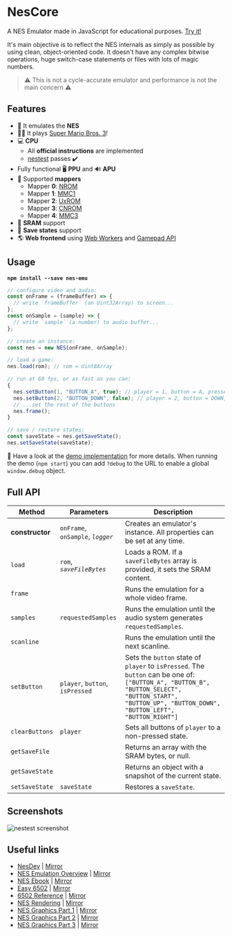 # NesCore

A NES Emulator made in JavaScript for educational purposes. [Try it!](https://rodri042.github.io/nescore/)

It's main objective is to reflect the NES internals as simply as possible by using clean, object-oriented code. It doesn't have any complex bitwise operations, huge switch-case statements or files with lots of magic numbers.

> ⚠️ This is not a cycle-accurate emulator and performance is not the main concern ⚠️

## Features

- 👾 It emulates the **NES**
- 👨‍🔧 It plays [Super Mario Bros. 3](https://en.wikipedia.org/wiki/Super_Mario_Bros._3)!
- 💻 **CPU**
  - All **official instructions** are implemented
  - [nestest](https://raw.githubusercontent.com/rodri042/nescore/master/public/testroms/nestest.txt) passes ✔️
- Fully functional 🖥️ **PPU** and 🔊 **APU**
- 🔌 Supported **mappers**
  - Mapper **0**: [NROM](https://www.nesdev.org/wiki/NROM)
  - Mapper **1**: [MMC1](https://www.nesdev.org/wiki/MMC1)
  - Mapper **2**: [UxROM](https://www.nesdev.org/wiki/UxROM)
  - Mapper **3**: [CNROM](https://www.nesdev.org/wiki/INES_Mapper_003)
  - Mapper **4**: [MMC3](https://www.nesdev.org/wiki/MMC3)
- 🐏 **SRAM** support
- 💾 **Save states** support
- 🌎 **Web frontend** using [Web Workers](https://www.w3.org/TR/2021/NOTE-workers-20210128/) and [Gamepad API](https://www.w3.org/TR/gamepad/)

## Usage

**`npm install --save nes-emu`**

```js
// configure video and audio:
const onFrame = (frameBuffer) => {
  // write `frameBuffer` (an Uint32Array) to screen...
};
const onSample = (sample) => {
  // write `sample` (a number) to audio buffer...
};

// create an instance:
const nes = new NES(onFrame, onSample);

// load a game:
nes.load(rom); // rom = Uint8Array

// run at 60 fps, or as fast as you can:
{
  nes.setButton(1, "BUTTON_A", true); // player = 1, button = A, pressed = true
  nes.setButton(2, "BUTTON_DOWN", false); // player = 2, button = DOWN, pressed = false
  // ...set the rest of the buttons
  nes.frame();
}

// save / restore states:
const saveState = nes.getSaveState();
nes.setSaveState(saveState);
```

👀 Have a look at the [demo implementation](https://github.com/rodri042/nescore/tree/master/src/gui) for more details. When running the demo (`npm start`) you can add `?debug` to the URL to enable a global `window.debug` object.

## Full API

| Method          | Parameters                                        | Description                                                                                                                                                                                            |
| --------------- | ------------------------------------------------- | ------------------------------------------------------------------------------------------------------------------------------------------------------------------------------------------------------ |
| **constructor** | `onFrame`, `onSample`, _`logger`_ | Creates an emulator's instance. All properties can be set at any time.                                                                                         |
| `load`          | `rom`, _`saveFileBytes`_                          | Loads a ROM. If a `saveFileBytes` array is provided, it sets the SRAM content.                                                                                                                         |
| `frame`         |                                                   | Runs the emulation for a whole video frame.                                                                                                                                                            |
| `samples`       | `requestedSamples`                                | Runs the emulation until the audio system generates `requestedSamples`.                                                                                                                                |
| `scanline`      |                                                   | Runs the emulation until the next scanline.                                                                                                                                                            |
| `setButton`     | `player`, `button`, `isPressed`                   | Sets the `button` state of `player` to `isPressed`. The `button` can be one of: `["BUTTON_A", "BUTTON_B", "BUTTON_SELECT", "BUTTON_START", "BUTTON_UP", "BUTTON_DOWN", "BUTTON_LEFT", "BUTTON_RIGHT"]` |
| `clearButtons`  | `player`                                          | Sets all buttons of `player` to a non-pressed state.                                                                                                                                                   |
| `getSaveFile`   |                                                   | Returns an array with the SRAM bytes, or null.                                                                                                                                                         |
| `getSaveState`  |                                                   | Returns an object with a snapshot of the current state.                                                                                                                                                |
| `setSaveState`  | `saveState`                                       | Restores a `saveState`.                                                                                                                                                                                |

## Screenshots

![nestest screenshot](https://raw.githubusercontent.com/rodri042/nescore/master/img/capture-sm.png)

## Useful links

- [NesDev](https://www.nesdev.org/) | [Mirror](https://rodri042.github.io/nes-docs-backup/nesdev-wiki.zip)
- [NES Emulation Overview](https://ltriant.github.io/2019/11/22/nes-emulator.html) | [Mirror](https://rodri042.github.io/nes-docs-backup/nes-emulation-good-bad-tedious/)
- [NES Ebook](https://bugzmanov.github.io/nes_ebook/chapter_1.html) | [Mirror](https://rodri042.github.io/nes-docs-backup/nes-emulator-rust/)
- [Easy 6502](https://skilldrick.github.io/easy6502/) | [Mirror](https://rodri042.github.io/nes-docs-backup/easy6502)
- [6502 Reference](https://web.archive.org/web/20210724004546/http://www.obelisk.me.uk/6502/reference.html) | [Mirror](https://rodri042.github.io/nes-docs-backup/6502-reference.zip)
- [NES Rendering](https://austinmorlan.com/posts/nes_rendering_overview) | [Mirror](https://rodri042.github.io/nes-docs-backup/nes-rendering-overview/)
- [NES Graphics Part 1](http://www.dustmop.io/blog/2015/04/28/nes-graphics-part-1/) | [Mirror](https://rodri042.github.io/nes-docs-backup/nes-graphics-part-1/)
- [NES Graphics Part 2](http://www.dustmop.io/blog/2015/06/08/nes-graphics-part-2/) | [Mirror](https://rodri042.github.io/nes-docs-backup/nes-graphics-part-2/)
- [NES Graphics Part 3](http://www.dustmop.io/blog/2015/12/18/nes-graphics-part-3/) | [Mirror](https://rodri042.github.io/nes-docs-backup/nes-graphics-part-3/)
